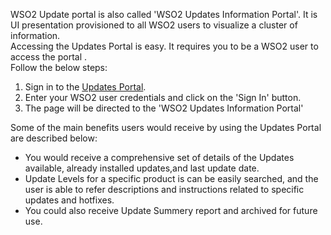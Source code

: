 
WSO2 Update portal is also called 'WSO2 Updates Information Portal'.
It is UI presentation provisioned to all WSO2 users to visualize a cluster of information.<br>
Accessing the Updates Portal is easy. It requires you to be a WSO2 user to access the portal .<br>
Follow the below steps: <br>
1. Sign in to the [Updates Portal](https://updates-info.wso2.com/). <br>
2. Enter your WSO2 user credentials and click on the 'Sign In' button. <br>
3. The page will be directed to the 'WSO2 Updates Information Portal'<br>

Some of the main benefits users would receive by using the Updates Portal are described below:

*   You would receive a comprehensive set of details of the Updates available, already installed updates,and last update date.<br>
*   Update Levels for a specific product is can be easily searched, and the user is able to refer descriptions and instructions related to specific updates and hotfixes.<br>
*   You could also receive Update Summery report and archived for future use.<br>
